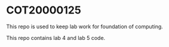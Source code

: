 # COT20000125

This repo is used to keep lab work for foundation of computing.

This repo contains lab 4 and lab 5 code.


  




